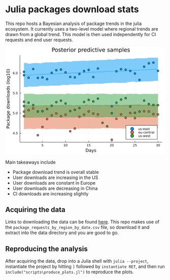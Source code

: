 # Julia packages download stats
This repo hosts a Bayesian analysis of package trends in the julia ecosystem. 
It currently uses a two-level model where regional trends are drawn from a global trend. 
This model is then used independently for CI requests and end user requests.

![posterior predictive distribution for CI requests](./plots/ci/package_request_posterior_predictive.svg)

Main takeaways include
- Package download trend is overall stable
- User downloads are increasing in the US
- User downloads are constant in Europe
- User downloads are decreasing in China
- CI downloads are increasing slightly

## Acquiring the data
Links to downloading the data can be found [here](https://discourse.julialang.org/t/announcing-package-download-stats/69073). This repo makes use of the `package_requests_by_region_by_date.csv` file, so download it and extract into the data directory and you are good to go.

## Reproducing the analysis
After acquiring the data, drop into a Julia shell with `julia --project`, instantiate the project by hitting `]` followed by `instantiate RET`, and then run `include("scripts\produce_plots.jl")` to reproduce the plots.
